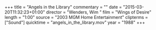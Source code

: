 +++
title = "Angels in the Library"
commentary = ""
date = "2015-03-20T11:32:23+01:00"
director = "Wenders, Wim "
film = "Wings of Desire"
length = "1:00"
source = "2003 MGM Home Entertainment"
clipterms = ["Sound"]
quicktime = "angels_in_the_library.mov"
year = "1988"
+++